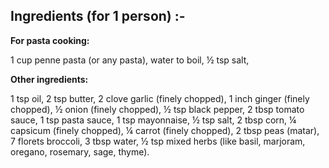## Ingredients (for 1 person) :-

__For pasta cooking:__

1 cup penne pasta (or any pasta),
water to boil,
½ tsp salt,

__Other ingredients:__

1 tsp oil,
2 tsp butter,
2 clove garlic (finely chopped),
1 inch ginger (finely chopped),
½ onion (finely chopped),
½ tsp black pepper,
2 tbsp tomato sauce,
1 tsp pasta sauce,
1 tsp mayonnaise,
½ tsp salt,
2 tbsp corn,
¼ capsicum (finely chopped),
¼ carrot (finely chopped),
2 tbsp peas (matar),
7 florets broccoli,
3 tbsp water,
½ tsp mixed herbs (like basil, marjoram, oregano, rosemary, sage, thyme).